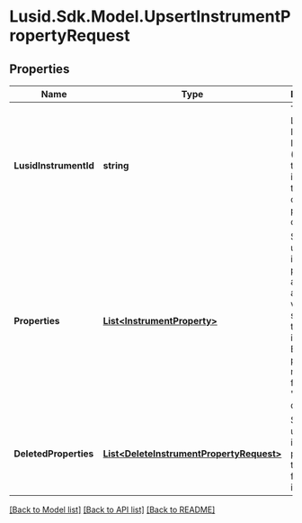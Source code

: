 
# Lusid.Sdk.Model.UpsertInstrumentPropertyRequest

## Properties

Name | Type | Description | Notes
------------ | ------------- | ------------- | -------------
**LusidInstrumentId** | **string** | The unique Lusid Instrument Identifier (LUID) of the instrument to update or insert properties on. | 
**Properties** | [**List&lt;InstrumentProperty&gt;**](InstrumentProperty.md) | Set of unique instrument properties and associated values to store with the instrument. Each property must be from the &#39;Instrument&#39; domain. | [optional] 
**DeletedProperties** | [**List&lt;DeleteInstrumentPropertyRequest&gt;**](DeleteInstrumentPropertyRequest.md) | Set of unique instrument properties to delete from the instrument. | [optional] 

[[Back to Model list]](../README.md#documentation-for-models)
[[Back to API list]](../README.md#documentation-for-api-endpoints)
[[Back to README]](../README.md)

